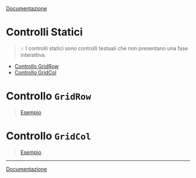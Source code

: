 [Documentazione](../DOCS.md)

# Controlli Statici

> 💡 I controlli statici sono controlli testuali che non presentano una fase interattiva.

- [Controllo GridRow](#controllo-gridrow)
- [Controllo GridCol](#controllo-gridcol)

# Controllo `GridRow`

> [Esempio](../examples/gridrow/main.cpp)

# Controllo `GridCol`

> [Esempio](../examples/gridcol/main.cpp)

---

[Documentazione](../DOCS.md)
